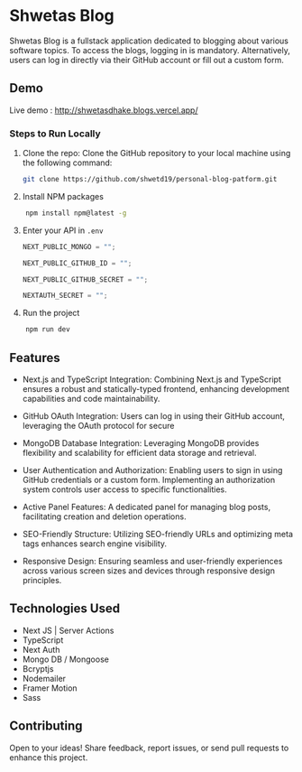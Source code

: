 # Shwetas Blog

Shwetas Blog is a fullstack application dedicated to blogging about various software topics. To access the blogs, logging in is mandatory. Alternatively, users can log in directly via their GitHub account or fill out a custom form.

## Demo

Live demo : http://shwetasdhake.blogs.vercel.app/

### Steps to Run Locally

1. Clone the repo:
   Clone the GitHub repository to your local machine using the following command:

   ```sh
   git clone https://github.com/shwetd19/personal-blog-patform.git
   ```

1. Install NPM packages

```sh
    npm install npm@latest -g
```

3. Enter your API in `.env`

   ```js
   NEXT_PUBLIC_MONGO = "";

   NEXT_PUBLIC_GITHUB_ID = "";

   NEXT_PUBLIC_GITHUB_SECRET = "";

   NEXTAUTH_SECRET = "";
   ```

4. Run the project

```sh
    npm run dev
```

## Features

- Next.js and TypeScript Integration: Combining Next.js and TypeScript ensures a robust and statically-typed frontend, enhancing development capabilities and code maintainability.

- GitHub OAuth Integration: Users can log in using their GitHub account, leveraging the OAuth protocol for secure

- MongoDB Database Integration: Leveraging MongoDB provides flexibility and scalability for efficient data storage and retrieval.

- User Authentication and Authorization: Enabling users to sign in using GitHub credentials or a custom form. Implementing an authorization system controls user access to specific functionalities.

- Active Panel Features: A dedicated panel for managing blog posts, facilitating creation and deletion operations.

- SEO-Friendly Structure: Utilizing SEO-friendly URLs and optimizing meta tags enhances search engine visibility.

- Responsive Design: Ensuring seamless and user-friendly experiences across various screen sizes and devices through responsive design principles.

## Technologies Used

- Next JS | Server Actions
- TypeScript
- Next Auth
- Mongo DB / Mongoose
- Bcryptjs
- Nodemailer
- Framer Motion
- Sass

## Contributing

Open to your ideas! Share feedback, report issues, or send pull requests to enhance this project.
